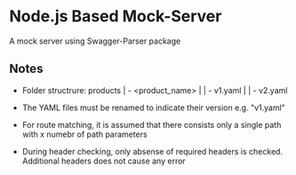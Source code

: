 # Node.js Based Mock-Server

A mock server using Swagger-Parser package

## Notes

* Folder structrure: 
	products
		| - <product_name>
		|	| - v1.yaml
		|	| - v2.yaml

* The YAML files must be renamed to indicate their version e.g. "v1.yaml"

* For route matching, it is assumed that there consists only a single path with x numebr of path parameters

* During header checking, only absense of required headers is checked. Additional headers does not cause any error